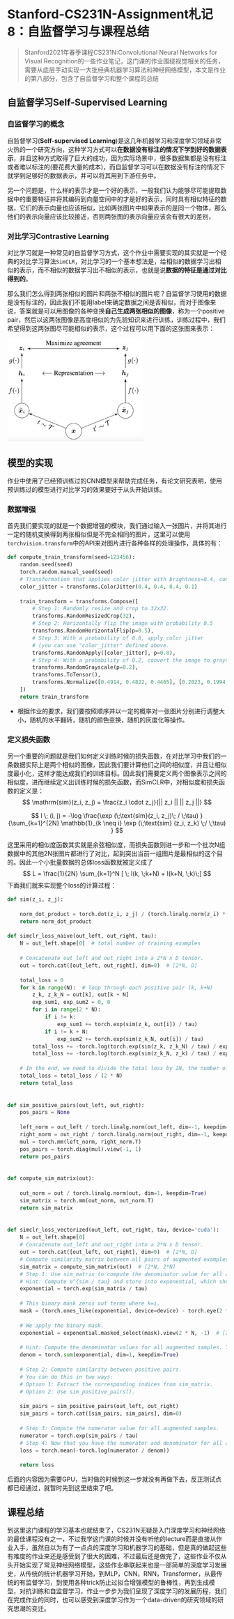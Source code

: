 # Stanford-CS231N-Assignment札记8：自监督学习与课程总结

> Stanford2021年春季课程CS231N:Convolutional Neural Networks for Visual Recognition的一些作业笔记，这门课的作业围绕视觉相关的任务，需要从底层手动实现一大批经典机器学习算法和神经网络模型，本文是作业的第八部分，包含了自监督学习和整个课程的总结

## 自监督学习Self-Supervised Learning

### 自监督学习的概念

自监督学习(**Self-supervised Learning**)是这几年机器学习和深度学习领域非常火热的一个研究方向，这种学习方式可以**在数据没有标注的情况下学到好的数据表示**，并且这种方式取得了巨大的成功，因为实际场景中，很多数据集都是没有标注或者难以标注的(要花费大量的成本)，而自监督学习可以在数据没有标注的情况下就学到足够好的数据表示，并可以将其用到下游任务中。

另一个问题是，什么样的表示才是一个好的表示，一般我们认为能够尽可能提取数据中的重要特征并将其编码到向量空间中的才是好的表示，同时具有相似特征的数据，它们的表示向量也应该相似，比如两张图片中如果表示的是同一个物体，那么他们的表示向量应该比较接近，否则两张图的表示向量应该会有很大的差别，

### 对比学习Contrastive Learning

对比学习就是一种常见的自监督学习方式，这个作业中需要实现的其实就是一个经典的对比学习算法`SimCLR`，对比学习的一个基本想法是，给相似的数据学习出相似的表示，而不相似的数据学习出不相似的表示，也就是说**数据的特征是通过对比得到的**。

那么我们怎么得到两张相似的图片和两张不相似的图片呢？自监督学习使用的数据是没有标注的，因此我们不能用label来确定数据之间是否相似，而对于图像来说，答案就是可以用图像的各种变换**自己生成两张相似的图像**，称为一个positive pair，然后以这两张图像是高度相似的为先验知识来进行训练，训练过程中，我们希望得到这两张图尽可能相似的表示，这个过程可以用下面的这张图来表示：

<img src="static/image-20211112211310533.png" alt="image-20211112211310533" style="zoom:33%;" />

## 模型的实现

作业中使用了已经预训练过的CNN模型来帮助完成任务，有论文研究表明，使用预训练过的模型进行对比学习的效果要好于从头开始训练。

### 数据增强

首先我们要实现的就是一个数据增强的模块，我们通过输入一张图片，并将其进行一定的随机变换得到两张相似但是不完全相同的图片，这里可以使用`torchvision.transform`中的API来对图片进行各种各样的处理操作，具体的有：

```python
def compute_train_transform(seed=123456):
    random.seed(seed)
    torch.random.manual_seed(seed)
    # Transformation that applies color jitter with brightness=0.4, contrast=0.4, saturation=0.4, and hue=0.1
    color_jitter = transforms.ColorJitter(0.4, 0.4, 0.4, 0.1)

    train_transform = transforms.Compose([
        # Step 1: Randomly resize and crop to 32x32.
        transforms.RandomResizedCrop(32),
        # Step 2: Horizontally flip the image with probability 0.5
        transforms.RandomHorizontalFlip(p=0.5),
        # Step 3: With a probability of 0.8, apply color jitter
        # (you can use "color_jitter" defined above.
        transforms.RandomApply([color_jitter], p=0.8),
        # Step 4: With a probability of 0.2, convert the image to grayscale
        transforms.RandomGrayscale(p=0.2),
        transforms.ToTensor(),
        transforms.Normalize([0.4914, 0.4822, 0.4465], [0.2023, 0.1994, 0.2010])
    ])
    return train_transform
```

- 根据作业的要求，我们要按照顺序并以一定的概率对一张图片分别进行调整大小，随机的水平翻转，随机的颜色变换，随机的灰度化等操作。

### 定义损失函数

另一个重要的问题就是我们如何定义训练时候的损失函数，在对比学习中我们的一条数据实际上是两个相似的图像，因此我们要计算他们之间的相似度，并且让相似度最小化，这样才能达成我们的训练目标。因此我们需要定义两个图像表示之间的相似度，进而继续定义出训练时候的损失函数，而SimCLR中，对相似度和损失函数的定义是：
$$
\mathrm{sim}(z_i, z_j) = \frac{z_i \cdot z_j}{|| z_i || || z_j ||}
$$

$$
l \; (i, j) = -\log \frac{\exp (\;\text{sim}(z_i, z_j)\; / \;\tau) }{\sum_{k=1}^{2N} \mathbb{1}_{k \neq i} \exp (\;\text{sim} (z_i, z_k) \;/ \;\tau) }
$$

这里采用的相似度函数其实就是余弦相似度，而损失函数则进一步和一个批次N组数据中的其他2N张图片都进行了对比，起到突出当前一组图片是最相似的这个目的。因此一个小批量数据的总体loss函数就被定义成了
$$
L = \frac{1}{2N} \sum_{k=1}^N [ \; l(k, \;k+N) + l(k+N, \;k)\;]
$$
下面我们就来实现整个loss的计算过程：

```python
def sim(z_i, z_j):

    norm_dot_product = torch.dot(z_i, z_j) / (torch.linalg.norm(z_i) * torch.linalg.norm(z_j))
    return norm_dot_product
  
def simclr_loss_naive(out_left, out_right, tau):
    N = out_left.shape[0]  # total number of training examples

    # Concatenate out_left and out_right into a 2*N x D tensor.
    out = torch.cat([out_left, out_right], dim=0)  # [2*N, D]

    total_loss = 0
    for k in range(N):  # loop through each positive pair (k, k+N)
        z_k, z_k_N = out[k], out[k + N]
        exp_sum1, exp_sum2 = 0, 0
        for i in range(2 * N):
            if i != k:
                exp_sum1 += torch.exp(sim(z_k, out[i]) / tau)
            if i != k + N:
                exp_sum2 += torch.exp(sim(z_k_N, out[i]) / tau)
        total_loss += -torch.log(torch.exp(sim(z_k, z_k_N) / tau) / exp_sum1)
        total_loss += -torch.log(torch.exp(sim(z_k_N, z_k) / tau) / exp_sum2)

    # In the end, we need to divide the total loss by 2N, the number of samples in the batch.
    total_loss = total_loss / (2 * N)
    return total_loss


def sim_positive_pairs(out_left, out_right):
    pos_pairs = None

    left_norm = out_left / torch.linalg.norm(out_left, dim=-1, keepdim=True)
    right_norm = out_right / torch.linalg.norm(out_right, dim=-1, keepdim=True)
    mul = torch.mm(left_norm, right_norm.T)
    pos_pairs = torch.diag(mul).view(-1, 1)
    return pos_pairs


def compute_sim_matrix(out):

    out_norm = out / torch.linalg.norm(out, dim=1, keepdim=True)
    sim_matrix = torch.mm(out_norm, out_norm.T)
    return sim_matrix


def simclr_loss_vectorized(out_left, out_right, tau, device='cuda'):
    N = out_left.shape[0]
    # Concatenate out_left and out_right into a 2*N x D tensor.
    out = torch.cat([out_left, out_right], dim=0)  # [2*N, D]
    # Compute similarity matrix between all pairs of augmented examples in the batch.
    sim_matrix = compute_sim_matrix(out)  # [2*N, 2*N]
    # Step 1: Use sim_matrix to compute the denominator value for all augmented samples.
    # Hint: Compute e^{sim / tau} and store into exponential, which should have shape 2N x 2N.
    exponential = torch.exp(sim_matrix / tau)

    # This binary mask zeros out terms where k=i.
    mask = (torch.ones_like(exponential, device=device) - torch.eye(2 * N, device=device)).to(device).bool()

    # We apply the binary mask.
    exponential = exponential.masked_select(mask).view(2 * N, -1)  # [2*N, 2*N-1]

    # Hint: Compute the denominator values for all augmented samples. This should be a 2N x 1 vector.
    denom = torch.sum(exponential, dim=1, keepdim=True)

    # Step 2: Compute similarity between positive pairs.
    # You can do this in two ways: 
    # Option 1: Extract the corresponding indices from sim_matrix. 
    # Option 2: Use sim_positive_pairs().

    sim_pairs = sim_positive_pairs(out_left, out_right)
    sim_pairs = torch.cat([sim_pairs, sim_pairs], dim=0)

    # Step 3: Compute the numerator value for all augmented samples.
    numerator = torch.exp(sim_pairs / tau)
    # Step 4: Now that you have the numerator and denominator for all augmented samples, compute the total loss.
    loss = torch.mean(-torch.log(numerator / denom))

    return loss

```

后面的内容因为需要GPU，当时做的时候到这一步就没有再做下去，反正测试点都已经通过，就暂时先到这里结束了吧。



## 课程总结

到这里这门课程的学习基本也就结束了，CS231N无疑是入门深度学习和神经网络的最佳课程没有之一，不过我学这门课的时候并没有听他的lecture而是直接从作业入手，虽然自以为有了一点点的深度学习和机器学习的基础，但是真的做起这些有难度的作业来还是感受到了很大的困难，不过最后还是做完了，这些作业不仅从头开始实现了常见神经网络模型，这些作业串联起来也是一部简单的深度学习发展史，从传统的统计机器学习开始，到MLP，CNN，RNN，Transformer，从最传统的有监督学习，到使用各种trick防止过拟合增强模型的鲁棒性，再到生成模型，对抗训练和自监督学习，作业一步步为我们呈现了深度学习的发展历程，我们在完成作业的同时，也可以感受到深度学习作为一个data-driven的研究领域的研究思潮的变迁。